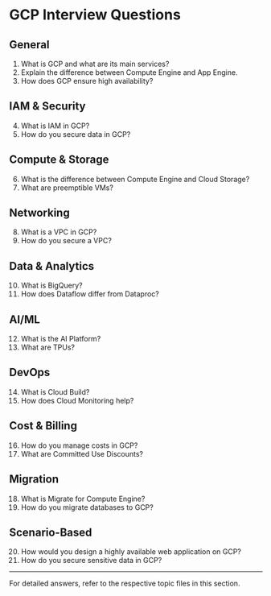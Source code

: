 # GCP Interview Questions

## General
1. What is GCP and what are its main services?
2. Explain the difference between Compute Engine and App Engine.
3. How does GCP ensure high availability?

## IAM & Security
4. What is IAM in GCP?
5. How do you secure data in GCP?

## Compute & Storage
6. What is the difference between Compute Engine and Cloud Storage?
7. What are preemptible VMs?

## Networking
8. What is a VPC in GCP?
9. How do you secure a VPC?

## Data & Analytics
10. What is BigQuery?
11. How does Dataflow differ from Dataproc?

## AI/ML
12. What is the AI Platform?
13. What are TPUs?

## DevOps
14. What is Cloud Build?
15. How does Cloud Monitoring help?

## Cost & Billing
16. How do you manage costs in GCP?
17. What are Committed Use Discounts?

## Migration
18. What is Migrate for Compute Engine?
19. How do you migrate databases to GCP?

## Scenario-Based
20. How would you design a highly available web application on GCP?
21. How do you secure sensitive data in GCP?

---

For detailed answers, refer to the respective topic files in this section.
